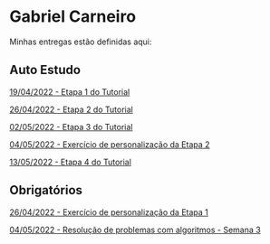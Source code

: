 # Gabriel Carneiro
Minhas entregas estão definidas aqui:
## Auto Estudo
<a href="https://github.com/Intelihub/Template_Aluno/blob/main/02_AUT_EST_ENTREGA/Coloque%20aqui%20as%20entregas%20do%20seu%20auto%20estudo.rtf"> 19/04/2022 - Etapa 1 do Tutorial </a>

<a href="https://github.com/gbcarneiro/modulo-2/tree/main/02_TUTORIAL/Semana%202"> 26/04/2022 - Etapa 2 do Tutorial </a>

<a href="https://github.com/gbcarneiro/modulo-2/tree/main/02_TUTORIAL/Semana%203"> 02/05/2022 - Etapa 3 do Tutorial </a>

<a href="https://github.com/gbcarneiro/modulo-2/tree/main/02_TUTORIAL/Semana%203"> 04/05/2022 -  Exercício de personalização da Etapa 2</a>

<a href="https://github.com/gbcarneiro/modulo-2/tree/main/02_TUTORIAL/Semana%204"> 13/05/2022 - Etapa 4 do Tutorial </a>
## Obrigatórios
<a href="https://github.com/gbcarneiro/modulo-2/tree/main/03_AUT_EST_ENTREGA/Semana%202"> 26/04/2022 - Exercício de personalização da Etapa 1 </a>

<a href="https://github.com/gbcarneiro/modulo-2/tree/main/04_AUT_EST_EX_OBRIGATORIOS/Semana%203"> 04/05/2022 - Resolução de problemas com algoritmos - Semana 3 </a>
